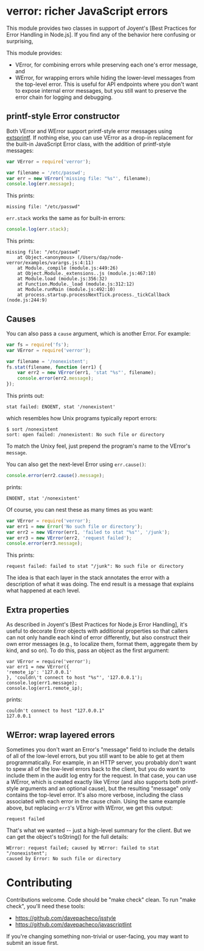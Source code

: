 # verror: richer JavaScript errors

This module provides two classes in support of Joyent's [Best Practices for Error
Handling in Node.js].  If you find any of the behavior here confusing or
surprising, 

This module provides:

* VError, for combining errors while preserving each one's error message, and
* WError, for wrapping errors while hiding the lower-level messages from the
  top-level error.  This is useful for API endpoints where you don't want to
  expose internal error messages, but you still want to preserve the error chain
  for logging and debugging.

## printf-style Error constructor

Both VError and WError support printf-style error messages using
[extsprintf](https://github.com/davepacheco/node-extsprintf).  If nothing else,
you can use VError as a drop-in replacement for the built-in JavaScript Error
class, with the addition of printf-style messages:

```javascript
var VError = require('verror');

var filename = '/etc/passwd';
var err = new VError('missing file: "%s"', filename);
console.log(err.message);
```

This prints:

    missing file: "/etc/passwd"

`err.stack` works the same as for built-in errors:

```javascript
console.log(err.stack);
```

This prints:

    missing file: "/etc/passwd"
        at Object.<anonymous> (/Users/dap/node-verror/examples/varargs.js:4:11)
        at Module._compile (module.js:449:26)
        at Object.Module._extensions..js (module.js:467:10)
        at Module.load (module.js:356:32)
        at Function.Module._load (module.js:312:12)
        at Module.runMain (module.js:492:10)
        at process.startup.processNextTick.process._tickCallback (node.js:244:9)


## Causes

You can also pass a `cause` argument, which is another Error.  For example:

```javascript
var fs = require('fs');
var VError = require('verror');

var filename = '/nonexistent';
fs.stat(filename, function (err1) {
	var err2 = new VError(err1, 'stat "%s"', filename);
	console.error(err2.message);
});
```

This prints out:

    stat failed: ENOENT, stat '/nonexistent'

which resembles how Unix programs typically report errors:

    $ sort /nonexistent
    sort: open failed: /nonexistent: No such file or directory

To match the Unixy feel, just prepend the program's name to the VError's
`message`.

You can also get the next-level Error using `err.cause()`:

```javascript
console.error(err2.cause().message);
```

prints:

    ENOENT, stat '/nonexistent'

Of course, you can nest these as many times as you want:

```javascript
var VError = require('verror');
var err1 = new Error('No such file or directory');
var err2 = new VError(err1, 'failed to stat "%s"', '/junk');
var err3 = new VError(err2, 'request failed');
console.error(err3.message);
```

This prints:

    request failed: failed to stat "/junk": No such file or directory

The idea is that each layer in the stack annotates the error with a description
of what it was doing.  The end result is a message that explains what happened
at each level.


## Extra properties

As described in Joyent's [Best Practices for Node.js Error Handling], it's
useful to decorate Error objects with additional properties so that callers can
not only handle each kind of error differently, but also construct their own
error messages (e.g., to localize them, format them, aggregate them by kind, and
so on).  To do this, pass an object as the first argument:

    var VError = require('verror');
    var err1 = new VError({
	'remote_ip': '127.0.0.1'
    }, 'couldn\'t connect to host "%s"', '127.0.0.1');
    console.log(err1.message);
    console.log(err1.remote_ip);

prints:

    couldn't connect to host "127.0.0.1"
    127.0.0.1


## WError: wrap layered errors

Sometimes you don't want an Error's "message" field to include the details of
all of the low-level errors, but you still want to be able to get at them
programmatically.  For example, in an HTTP server, you probably don't want to
spew all of the low-level errors back to the client, but you do want to include
them in the audit log entry for the request.  In that case, you can use a
WError, which is created exactly like VError (and also supports both
printf-style arguments and an optional cause), but the resulting "message" only
contains the top-level error.  It's also more verbose, including the class
associated with each error in the cause chain.  Using the same example above,
but replacing `err3`'s VError with WError, we get this output:

    request failed

That's what we wanted -- just a high-level summary for the client.  But we can
get the object's toString() for the full details:

    WError: request failed; caused by WError: failed to stat "/nonexistent";
    caused by Error: No such file or directory

# Contributing

Contributions welcome.  Code should be "make check" clean.  To run "make check",
you'll need these tools:

* https://github.com/davepacheco/jsstyle
* https://github.com/davepacheco/javascriptlint

If you're changing something non-trivial or user-facing, you may want to submit
an issue first.
